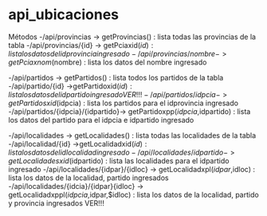# api_ubicaciones
Métodos
-/api/provincias -> getProvincias() : lista todas las provincias de la tabla
-/api/provincias/{id} -> getPciaxid($id) : lista los datos del idprovincia ingresado
-/api/provincias/{nombre} ->getPciaxnom($nombre) : lista los datos del nombre ingresado


-/api/partidos -> getPartidos() : lista todos los partidos de la tabla
-/api/partido/{id} ->getPartidoxid($id) : lista los datos del idpartido ingresado VER!!!
-/api/partidos/{idpcia} -> getPartidosxid($idpcia) : lista los partidos para el idprovincia ingresado
-/api/partidos/{idpcia}/{idpartido}-> getPartidoxpp($idpcia,$idpartido) : lista los datos del partido para el idpcia e idpartido ingresado


-/api/localidades -> getLocalidades() : lista todas las localidades de la tabla
-/api/localidad/{id} ->getLocalidadxid($id) : lista los datos del idlocalidad ingresado 
-/api/localidades/{idpartido} -> getLocalidadesxid($idpartido) : lista las localidades para el idpartido ingresado
-/api/localidades/{idpar}/{idloc} -> getLocalidadxpl($idpar,$idloc) : lista los datos de la localidad, partido ingresados
-/api/localidades/{idcia}/{idpar}{idloc} -> getLocalidadxppl($idpcia,$idpar,$idloc) : lista los datos de la localidad, partido y provincia ingresados VER!!!










